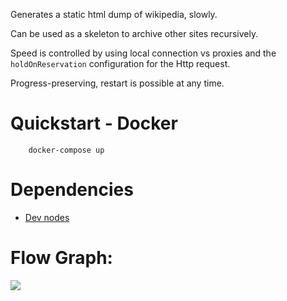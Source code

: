Generates a static html dump of wikipedia, slowly.

Can be used as a skeleton to archive other sites recursively.

Speed is controlled by using local connection vs proxies and the `holdOnReservation` configuration for the Http request.

Progress-preserving, restart is possible at any time.

# Quickstart - Docker

        docker-compose up

# Dependencies

* [Dev nodes](https://github.com/scraperflow/scraperflow-extra)

# Flow Graph:

![](cfg.png)
